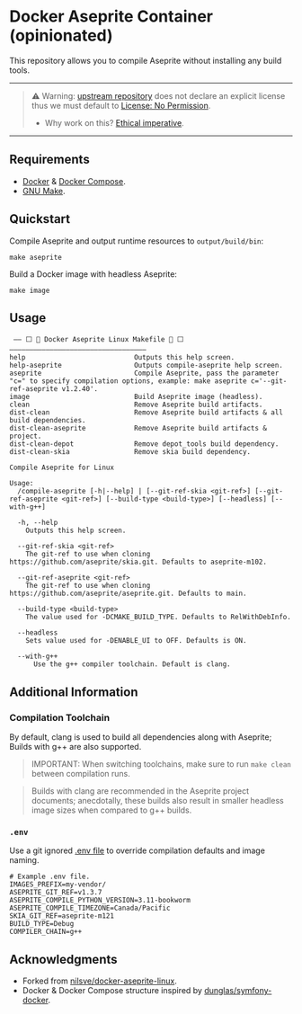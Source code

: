 # Docker Aseprite Container (opinionated)

This repository allows you to compile Aseprite without installing any build tools.

---

> ⚠️ Warning: [upstream repository](https://github.com/nilsve/docker-aseprite-linux) does not declare an explicit
> license thus we must default
> to [License: No Permission](https://choosealicense.com/no-permission/).
>    - Why work on this? [Ethical imperative](https://en.wikipedia.org/wiki/Hacker_ethic).

---

## Requirements

- [Docker](https://docs.docker.com/get-docker/) & [Docker Compose](https://docs.docker.com/compose/install/).
- [GNU Make](https://www.gnu.org/software/make/).

## Quickstart

Compile Aseprite and output runtime resources to `output/build/bin`:

```shell
make aseprite
```

Build a Docker image with headless Aseprite:

```shell
make image
```

## Usage

```text
 —— ⬜ 🐳 Docker Aseprite Linux Makefile 🐳 ⬜ ——————————————————————————————————
help                           Outputs this help screen.
help-aseprite                  Outputs compile-aseprite help screen.
aseprite                       Compile Aseprite, pass the parameter "c=" to specify compilation options, example: make aseprite c='--git-ref-aseprite v1.2.40'.
image                          Build Aseprite image (headless).
clean                          Remove Aseprite build artifacts.
dist-clean                     Remove Aseprite build artifacts & all build dependencies.
dist-clean-aseprite            Remove Aseprite build artifacts & project.
dist-clean-depot               Remove depot_tools build dependency.
dist-clean-skia                Remove skia build dependency.
```

```text
Compile Aseprite for Linux

Usage:
  /compile-aseprite [-h|--help] | [--git-ref-skia <git-ref>] [--git-ref-aseprite <git-ref>] [--build-type <build-type>] [--headless] [--with-g++]

  -h, --help
    Outputs this help screen.

  --git-ref-skia <git-ref>
    The git-ref to use when cloning https://github.com/aseprite/skia.git. Defaults to aseprite-m102.

  --git-ref-aseprite <git-ref>
    The git-ref to use when cloning https://github.com/aseprite/aseprite.git. Defaults to main.

  --build-type <build-type>
    The value used for -DCMAKE_BUILD_TYPE. Defaults to RelWithDebInfo.

  --headless
    Sets value used for -DENABLE_UI to OFF. Defaults is ON.

  --with-g++
      Use the g++ compiler toolchain. Default is clang.
```

## Additional Information

### Compilation Toolchain

By default, clang is used to build all dependencies along with Aseprite; Builds with g++ are also supported.

> IMPORTANT: When switching toolchains, make sure to run `make clean` between compilation runs.

> Builds with clang are recommended in the Aseprite project documents; anecdotally, these builds also result in smaller
> headless image sizes when compared to g++ builds.

### `.env`

Use a git ignored [.env file](https://docs.docker.com/compose/environment-variables/variable-interpolation/#env-file) to
override compilation defaults and image naming.

```dotenv
# Example .env file.
IMAGES_PREFIX=my-vendor/
ASEPRITE_GIT_REF=v1.3.7
ASEPRITE_COMPILE_PYTHON_VERSION=3.11-bookworm
ASEPRITE_COMPILE_TIMEZONE=Canada/Pacific
SKIA_GIT_REF=aseprite-m121
BUILD_TYPE=Debug
COMPILER_CHAIN=g++
```

## Acknowledgments

- Forked from [nilsve/docker-aseprite-linux](https://github.com/nilsve/docker-aseprite-linux).
- Docker & Docker Compose structure inspired by [dunglas/symfony-docker](https://github.com/dunglas/symfony-docker).
